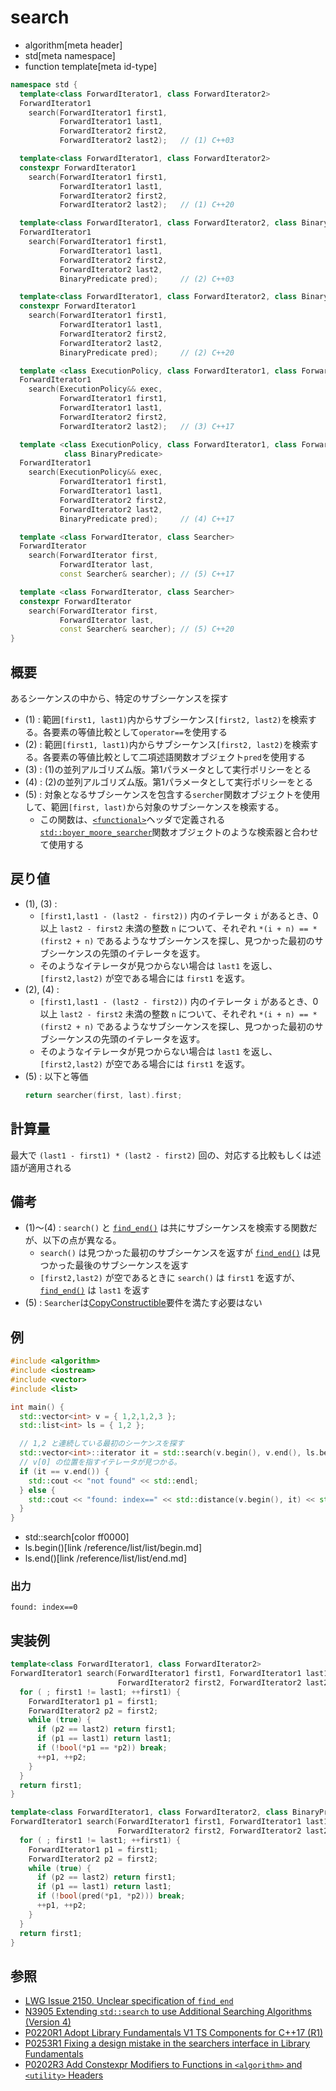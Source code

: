 # search
* algorithm[meta header]
* std[meta namespace]
* function template[meta id-type]

```cpp
namespace std {
  template<class ForwardIterator1, class ForwardIterator2>
  ForwardIterator1
    search(ForwardIterator1 first1,
           ForwardIterator1 last1,
           ForwardIterator2 first2,
           ForwardIterator2 last2);   // (1) C++03

  template<class ForwardIterator1, class ForwardIterator2>
  constexpr ForwardIterator1
    search(ForwardIterator1 first1,
           ForwardIterator1 last1,
           ForwardIterator2 first2,
           ForwardIterator2 last2);   // (1) C++20

  template<class ForwardIterator1, class ForwardIterator2, class BinaryPredicate>
  ForwardIterator1
    search(ForwardIterator1 first1,
           ForwardIterator1 last1,
           ForwardIterator2 first2,
           ForwardIterator2 last2,
           BinaryPredicate pred);     // (2) C++03

  template<class ForwardIterator1, class ForwardIterator2, class BinaryPredicate>
  constexpr ForwardIterator1
    search(ForwardIterator1 first1,
           ForwardIterator1 last1,
           ForwardIterator2 first2,
           ForwardIterator2 last2,
           BinaryPredicate pred);     // (2) C++20

  template <class ExecutionPolicy, class ForwardIterator1, class ForwardIterator2>
  ForwardIterator1
    search(ExecutionPolicy&& exec,
           ForwardIterator1 first1,
           ForwardIterator1 last1,
           ForwardIterator2 first2,
           ForwardIterator2 last2);   // (3) C++17

  template <class ExecutionPolicy, class ForwardIterator1, class ForwardIterator2,
            class BinaryPredicate>
  ForwardIterator1
    search(ExecutionPolicy&& exec,
           ForwardIterator1 first1,
           ForwardIterator1 last1,
           ForwardIterator2 first2,
           ForwardIterator2 last2,
           BinaryPredicate pred);     // (4) C++17

  template <class ForwardIterator, class Searcher>
  ForwardIterator
    search(ForwardIterator first,
           ForwardIterator last,
           const Searcher& searcher); // (5) C++17

  template <class ForwardIterator, class Searcher>
  constexpr ForwardIterator
    search(ForwardIterator first,
           ForwardIterator last,
           const Searcher& searcher); // (5) C++20
}
```


## 概要
あるシーケンスの中から、特定のサブシーケンスを探す

- (1) : 範囲`[first1, last1)`内からサブシーケンス`[first2, last2)`を検索する。各要素の等値比較として`operator==`を使用する
- (2) : 範囲`[first1, last1)`内からサブシーケンス`[first2, last2)`を検索する。各要素の等値比較として二項述語関数オブジェクト`pred`を使用する
- (3) : (1)の並列アルゴリズム版。第1パラメータとして実行ポリシーをとる
- (4) : (2)の並列アルゴリズム版。第1パラメータとして実行ポリシーをとる
- (5) : 対象となるサブシーケンスを包含する`sercher`関数オブジェクトを使用して、範囲`[first, last)`から対象のサブシーケンスを検索する。
    - この関数は、[`<functional>`](/reference/functional.md)ヘッダで定義される[`std::boyer_moore_searcher`](/reference/functional/boyer_moore_searcher.md)関数オブジェクトのような検索器と合わせて使用する


## 戻り値
- (1), (3) :
    - `[first1,last1 - (last2 - first2))` 内のイテレータ `i` があるとき、0 以上 `last2 - first2` 未満の整数 `n` について、それぞれ `*(i + n) == *(first2 + n)` であるようなサブシーケンスを探し、見つかった最初のサブシーケンスの先頭のイテレータを返す。
    - そのようなイテレータが見つからない場合は `last1` を返し、`[first2,last2)` が空である場合には `first1` を返す。
- (2), (4) :
    - `[first1,last1 - (last2 - first2))` 内のイテレータ `i` があるとき、0 以上 `last2 - first2` 未満の整数 `n` について、それぞれ `*(i + n) == *(first2 + n)` であるようなサブシーケンスを探し、見つかった最初のサブシーケンスの先頭のイテレータを返す。
    - そのようなイテレータが見つからない場合は `last1` を返し、`[first2,last2)` が空である場合には `first1` を返す。
- (5) : 以下と等価
    ```cpp
    return searcher(first, last).first;
    ```


## 計算量
最大で `(last1 - first1) * (last2 - first2)` 回の、対応する比較もしくは述語が適用される


## 備考
- (1)〜(4) : `search()` と [`find_end()`](find_end.md) は共にサブシーケンスを検索する関数だが、以下の点が異なる。
    - `search()` は見つかった最初のサブシーケンスを返すが [`find_end()`](find_end.md) は見つかった最後のサブシーケンスを返す
    - `[first2,last2)` が空であるときに `search()` は `first1` を返すが、[`find_end()`](find_end.md) は `last1` を返す
- (5) : `Searcher`は[CopyConstructible](/reference/concepts/CopyConstructible.md)要件を満たす必要はない


## 例
```cpp example
#include <algorithm>
#include <iostream>
#include <vector>
#include <list>

int main() {
  std::vector<int> v = { 1,2,1,2,3 };
  std::list<int> ls = { 1,2 };

  // 1,2 と連続している最初のシーケンスを探す
  std::vector<int>::iterator it = std::search(v.begin(), v.end(), ls.begin(), ls.end());
  // v[0] の位置を指すイテレータが見つかる。
  if (it == v.end()) {
    std::cout << "not found" << std::endl;
  } else {
    std::cout << "found: index==" << std::distance(v.begin(), it) << std::endl;
  }
}
```
* std::search[color ff0000]
* ls.begin()[link /reference/list/list/begin.md]
* ls.end()[link /reference/list/list/end.md]

### 出力
```
found: index==0
```


## 実装例
```cpp
template<class ForwardIterator1, class ForwardIterator2>
ForwardIterator1 search(ForwardIterator1 first1, ForwardIterator1 last1,
                        ForwardIterator2 first2, ForwardIterator2 last2) {
  for ( ; first1 != last1; ++first1) {
    ForwardIterator1 p1 = first1;
    ForwardIterator2 p2 = first2;
    while (true) {
      if (p2 == last2) return first1;
      if (p1 == last1) return last1;
      if (!bool(*p1 == *p2)) break;
      ++p1, ++p2;
    }
  }
  return first1;
}

template<class ForwardIterator1, class ForwardIterator2, class BinaryPredicate>
ForwardIterator1 search(ForwardIterator1 first1, ForwardIterator1 last1,
                        ForwardIterator2 first2, ForwardIterator2 last2, BinaryPredicate pred) {
  for ( ; first1 != last1; ++first1) {
    ForwardIterator1 p1 = first1;
    ForwardIterator2 p2 = first2;
    while (true) {
      if (p2 == last2) return first1;
      if (p1 == last1) return last1;
      if (!bool(pred(*p1, *p2))) break;
      ++p1, ++p2;
    }
  }
  return first1;
}
```


## 参照
- [LWG Issue 2150. Unclear specification of `find_end`](http://www.open-std.org/jtc1/sc22/wg21/docs/lwg-defects.html#2150)
- [N3905 Extending `std::search` to use Additional Searching Algorithms (Version 4)](http://www.open-std.org/jtc1/sc22/wg21/docs/papers/2014/n3905.html)
- [P0220R1 Adopt Library Fundamentals V1 TS Components for C++17 (R1)](http://www.open-std.org/jtc1/sc22/wg21/docs/papers/2016/p0220r1.html)
- [P0253R1 Fixing a design mistake in the searchers interface in Library Fundamentals](http://www.open-std.org/jtc1/sc22/wg21/docs/papers/2016/p0253r1.pdf)
- [P0202R3 Add Constexpr Modifiers to Functions in `<algorithm>` and `<utility>` Headers](http://www.open-std.org/jtc1/sc22/wg21/docs/papers/2017/p0202r3.html)

